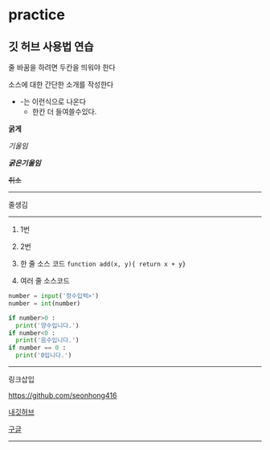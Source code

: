 # practice
## 깃 허브 사용법 연습

줄 바꿈을 하려면 두칸을 띄워야 한다

소스에 대한 간단한 소개를 작성한다

- -는 이런식으로 나온다
  - 한칸 더 들여쓸수있다.

**굵게**

*기울임*

***굵은기울임***

~~취소~~

---
줄생김
***

1. 1번
2. 2번

1. 한 줄 소스 코드
`function add(x, y){ return x + y}`

2. 여러 줄 소스코드
```python
number = input('정수입력>')
number = int(number)

if number>0 :
  print('양수입니다.')
if number<0 :
  print('음수입니다.')
if number == 0 :
  print('0입니다.')
```
***
링크삽입

<https://github.com/seonhong416>

[내깃허브](https://github.com/seonhong416)

[구글](https://goole.com, '검색 사이트')
***
